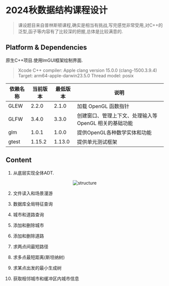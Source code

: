 #  2024秋数据结构课程设计
> 课设题目来自普林斯顿课程,确实是相当有挑战,写完感觉非常受用,对C++的泛型,函子等内容有了比较深的把握,总体是比较满意的.

## Platform & Dependencies
原生C++项目.使用ImGUI框架绘制界面.

> Xcode C++ compiler:
> Apple clang version 15.0.0 (clang-1500.3.9.4)
> Target: arm64-apple-darwin23.5.0
> Thread model: posix

| 依赖名称 | 当前版本 | 最低版本 | 说明 |
| -- | -- | -- | -- |
| GLEW | 2.2.0 | 2.1.0 | 加载 OpenGL 函数指针 |
| GLFW | 3.4.0 | 3.3.0 | 创建窗口、管理上下文、处理输入等 OpenGL 相关的基础功能 |
| glm | 1.0.1 | 1.0.0 | 提供OpenGL各种数学实体和功能|
| gtest | 1.15.2 | 1.13.0 | 提供单元测试框架|

## Content
1. 从底层实现全体ADT.

<p align="center">
    <img src="https://cdn.jsdelivr.net/gh/HereIsZephyrus/zephyrus.img/images/blog/WUSGraph_structure.png" alt="structure" />
</p>

2. 文件读入和场景漫游

3. 数据库全局特征查询

4. 城市和道路查询

5. 添加和删除城市

6. 添加和删除道路

7. 求两点间最短路径

8. 求多点最短距离(斯坦纳树)

9. 求某点出发的最小生成树

10. 获取相邻城市和缓冲区内城市信息

